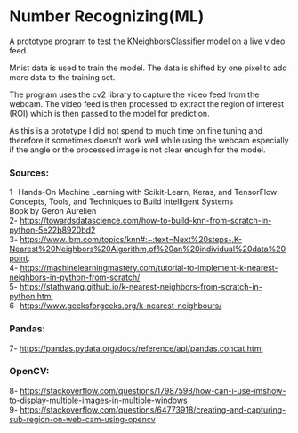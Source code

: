 # Number Recognizing(ML)
 
A prototype program to test the KNeighborsClassifier model on a live video feed.

Mnist data is used to train the model. The data is shifted by one pixel to add more data to the training set.

The program uses the cv2 library to capture the video feed from the webcam. The video feed is then processed to extract the region of interest (ROI) which is then passed to the model for prediction.

As this is a prototype I did not spend to much time on fine tuning and therefore it sometimes doesn't work well while using the webcam especially if the angle or the processed image  is not clear enough for the model.

### Sources:
1- Hands-On Machine Learning with Scikit-Learn, Keras, and TensorFlow: Concepts, Tools, and Techniques to Build Intelligent Systems  
Book by Geron Aurelien  
2- https://towardsdatascience.com/how-to-build-knn-from-scratch-in-python-5e22b8920bd2  
3- https://www.ibm.com/topics/knn#:~:text=Next%20steps-,K-Nearest%20Neighbors%20Algorithm,of%20an%20individual%20data%20point.  
4- https://machinelearningmastery.com/tutorial-to-implement-k-nearest-neighbors-in-python-from-scratch/  
5- https://stathwang.github.io/k-nearest-neighbors-from-scratch-in-python.html  
6- https://www.geeksforgeeks.org/k-nearest-neighbours/  

### Pandas:
7- https://pandas.pydata.org/docs/reference/api/pandas.concat.html  

### OpenCV:
8- https://stackoverflow.com/questions/17987598/how-can-i-use-imshow-to-display-multiple-images-in-multiple-windows  
9- https://stackoverflow.com/questions/64773918/creating-and-capturing-sub-region-on-web-cam-using-opencv  
